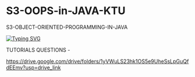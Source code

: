 # S3-OOPS-in-JAVA-KTU
S3-OBJECT-ORIENTED-PROGRAMMING-IN-JAVA

[![Typing SVG](https://readme-typing-svg.demolab.com?font=Chewy&size=29&pause=1000&color=0CF7F4&center=true&vCenter=true&width=435&lines=S3+OOPS+IN+JAVA+KTU;KARTHIK+KRISHNAN;SJCET+PALAI)](https://git.io/typing-svg)


TUTORIALS QUESTIONS -

https://drive.google.com/drive/folders/1yVWuLS23hk1OS5e9UheSsLpGuQfdEEmv?usp=drive_link
